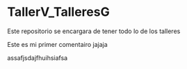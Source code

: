 # TallerV_TalleresG
Este repositorio se encargara de tener todo lo de los talleres 


Este es mi primer comentairo jajaja 

assafjsdajfhuihsiafsa
